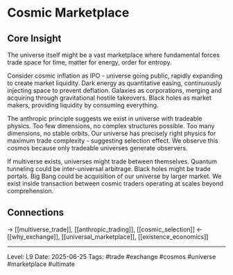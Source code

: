 # Cosmic Marketplace

## Core Insight
The universe itself might be a vast marketplace where fundamental forces trade space for time, matter for energy, order for entropy.

Consider cosmic inflation as IPO - universe going public, rapidly expanding to create market liquidity. Dark energy as quantitative easing, continuously injecting space to prevent deflation. Galaxies as corporations, merging and acquiring through gravitational hostile takeovers. Black holes as market makers, providing liquidity by consuming everything.

The anthropic principle suggests we exist in universe with tradeable physics. Too few dimensions, no complex structures possible. Too many dimensions, no stable orbits. Our universe has precisely right physics for maximum trade complexity - suggesting selection effect. We observe this cosmos because only tradeable universes generate observers.

If multiverse exists, universes might trade between themselves. Quantum tunneling could be inter-universal arbitrage. Black holes might be trade portals. Big Bang could be acquisition of our universe by larger market. We exist inside transaction between cosmic traders operating at scales beyond comprehension.

## Connections
→ [[multiverse_trade]], [[anthropic_trading]], [[cosmic_selection]]
← [[why_exchange]], [[universal_marketplace]], [[existence_economics]]

---
Level: L9
Date: 2025-06-25
Tags: #trade #exchange #cosmos #universe #marketplace #ultimate